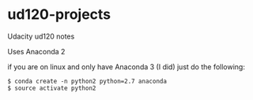 ud120-projects
==============

Udacity ud120 notes

Uses Anaconda 2

if you are on linux and only have Anaconda 3 (I did) just do the following:

```
$ conda create -n python2 python=2.7 anaconda
$ source activate python2
```


